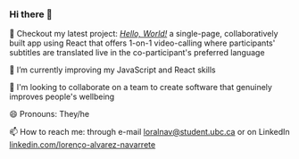 ### Hi there 👋

🤔 Checkout my latest project: [_Hello, World!_](https://github.com/tream-deam/hello-world-client) a single-page, collaboratively built app using React that offers 1-on-1 video-calling where participants' subtitles are translated live in the co-participant's preferred language  
  
💪 I’m currently improving my JavaScript and React skills  
  
🌱 I'm looking to collaborate on a team to create software that genuinely improves people's wellbeing  
  
😄 Pronouns: They/he  
  
📫 How to reach me: through e-mail [loralnav@student.ubc.ca](mailto:loralnav@student.ubc.ca) or on LinkedIn [linkedin.com/lorenço-alvarez-navarrete](https://www.linkedin.com/in/loren%C3%A7o-alvarez-navarrete/)

<!--
**ocnerol/ocnerol** is a ✨ _special_ ✨ repository because its `README.md` (this file) appears on your GitHub profile.

Here are some ideas to get you started:

- 🔭 I’m currently working on ...
- 🌱 I’m currently learning ...
- 👯 I’m looking to collaborate on ...
- 🤔 I’m looking for help with ...
- 💬 Ask me about ...
- 📫 How to reach me: ...
- 😄 Pronouns: ...
- ⚡ Fun fact: ...
-->
